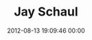 ---
title: "Jay Schaul"
date: 2012-08-13 19:09:46 00:00
permalink: /jayschaul
twitter: "jayschaul"
likes: [1263]
id: 1291
gravatar: "http://www.gravatar.com/avatar/255470eb9eb7c782f4048330b0cbe31f"
---